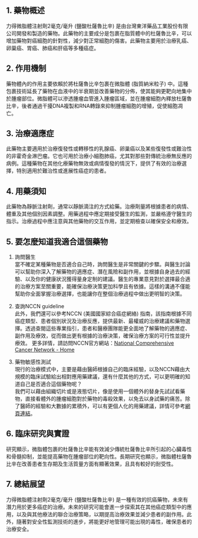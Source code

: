 ## 1. 藥物概述

力得微脂體注射劑2毫克/毫升 (鹽酸杜薩魯比辛) 是由台灣東洋藥品工業股份有限公司開發和製造的藥物。此藥物的主要成分是包裹在脂質體中的杜薩魯比辛，可以增加藥物對癌細胞的針對性，減少對正常細胞的傷害。此藥物主要用於治療乳癌、卵巢癌、胃癌、肺癌和肝癌等多種癌症。

## 2. 作用機制

藥物體內的作用主要依賴於將杜薩魯比辛包裹在微脂體 (脂質納米粒子) 中。這種包裹技術延長了藥物在血液中的半衰期並改善藥物的分佈，使其能夠更靶向地集中於腫瘤部位。微脂體可以滲透腫瘤血管進入腫瘤區域，並在腫瘤細胞內釋放杜薩魯比辛，後者通過干擾DNA複製和RNA轉錄來抑制腫瘤細胞的增殖，促使細胞凋亡。

## 3. 治療適應症

此藥物主要適用於治療復發性或轉移性的乳腺癌、卵巢癌以及某些復發性或難治性的非霍奇金淋巴瘤。它也可用於治療小細胞肺癌，尤其對那些對傳統治療無反應的病例。這種藥物在其他化療藥物無效或病情復發的情況下，提供了有效的治療選擇，特別適用於難治性或進展性癌症的患者。

## 4. 用藥須知

此藥物為靜脈注射劑，通常以靜脈滴注的方式給藥。治療劑量將根據患者的病情、體重及其他個別因素調整。用藥過程中應定期接受醫生的監測，並嚴格遵守醫生的指示。治療過程中應注意與其他藥物的交互作用，並定期檢查以確保安全和療效。

## 5. 要怎麼知道我適合這個藥物 

1. 詢問醫生  
當不確定某種藥物是否適合自己時，詢問醫生是非常關鍵的步驟。與醫生討論可以幫助你深入了解藥物的適應症、潛在風險和副作用，並根據自身過去的經驗、以及你的健康狀況獲得量身定制的建議。醫生的專業意見對於選擇最合適的治療方案至關重要，能確保治療決策更加科學且有依據。這樣的溝通不僅能幫助你全面掌握治療選擇，也能讓你在整個治療過程中做出更明智的決策。 

2. 查詢NCCN guideline  
此外，我們還可以參考NCCN (美國國家綜合癌症網絡) 指南，該指南根據不同癌症類型、患者個別狀況及治療反應，提供最新、最權威的治療建議和藥物選擇。透過查閱這些專業指引，患者和醫療團隊能更全面地了解藥物的適應症、副作用及療效，從而做出更有根據的治療決策，確保治療方案的可行性並提升療效。 
更多詳情，請訪問NCCN官方網站：[National Comprehensive Cancer Network - Home](https://www.nccn.org/)

3. 藥物敏感性測試  
現行的治療模式中，主要是藉由醫師根據自己的臨床經驗，以及NCCN藉由大規模的臨床試驗給出相對應用藥建議，還有什麼其他的方式，可以更明確的知道自己是否適合這個藥物呢？   
我們可以藉由組織切片或是液態切片，像是使用一個體外的替身先試試看藥物，直接看體外的腫瘤細胞對於藥物的毒殺效果，以免去以身試藥的痛苦。除了醫師的經驗和大數據的累積外，可以有更個人化的用藥建議，詳情可參考[網頁連結](https://info.cancerfree.io/)。

## 6. 臨床研究與實證

研究顯示，微脂體包裹的杜薩魯比辛能有效減少傳統杜薩魯比辛所引起的心臟毒性和骨髓抑制，並能提高藥物在腫瘤部位的靶向性。長期研究也顯示，微脂體杜薩魯比辛在改善患者生存期及生活質量方面有顯著效果，且具有較好的耐受性。

## 7. 總結展望

力得微脂體注射劑2毫克/毫升 (鹽酸杜薩魯比辛) 是一種有效的抗癌藥物，未來有潛力用於更多癌症的治療。未來的研究可能會進一步探索其在其他癌症類型中的應用，以及與其他療法的聯合治療策略，以期提高治療效果並減少患者的副作用。此外，隨著對安全性監測技術的進步，將能更好地管理可能出現的毒性，確保患者的治療安全。
